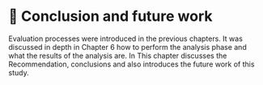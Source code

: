 # 🦣 Conclusion and future work

Evaluation processes were introduced in the previous chapters. It was discussed in depth in Chapter 6 how to perform the analysis phase and what the results of the analysis are. In This chapter discusses the Recommendation, conclusions and also introduces the future work of this study.
